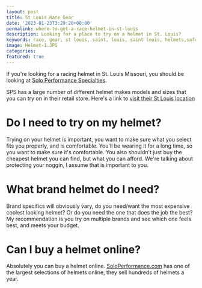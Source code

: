 ```yaml
---
layout: post
title: St Louis Race Gear
date: '2023-01-23T3:29:20+00:00'
permalink: where-to-get-a-race-helmet-in-st-louis
description: Looking for a place to try on a helmet in St. Louis?
keywords: race, gear, st louis, saint, louis, saint louis, helmets,safety
image: Helmet-1.JPG
categories:
featured: true
---
```

If you're looking for a racing helmet in St. Louis Missouri, you should be looking at [Solo Performance Specialties](https://www.soloperformance.com/).

SPS has a large number of different helmet makes models and sizes that you can try on in their retail store. Here's a link to [visit their St Louis location](https://soloperformance.com/pages/find-us-service-info)

# Do I need to try on my helmet? 
Trying on your helmet is important, you want to make sure what you select fits you properly, and is comfortable. You'll be wearing it for a long time, so you want to make sure it's comfortable. You also shouldn't just buy the cheapest helmet you can find, but what you can afford. We're talking about protecting your noggin, I assume that is important to you.

# What brand helmet do I need?
Brand specifics will obviously vary, do you need/want the most expensive coolest looking helmet? Or do you need the one that does the job the best? My recommendation is you try on multiple brands and see which one feels best, and meets your budget.

# Can I buy a helmet online?
Absolutely you can buy a helmet online. [SoloPerformance.com](https://www.soloperformance.com/) has one of the largest selections of helmets online, they sell hundreds of helmets a year.

